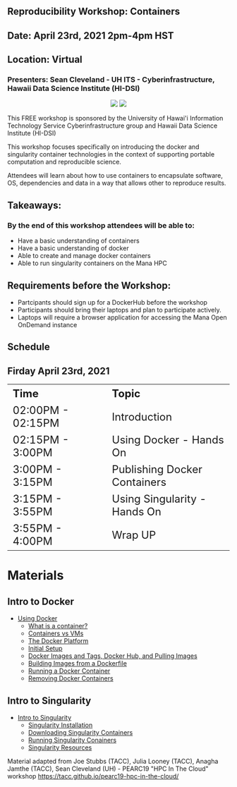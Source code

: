 ## Reproducibility Workshop: Containers

<h2>Date: April 23rd, 2021 2pm-4pm HST</h2>
<h2>Location: Virtual</h2>
<h3>Presenters: Sean Cleveland - UH ITS - Cyberinfrastructure, Hawaii Data Science Institute (HI-DSI)</h3>
<center>
<img src="https://www.hawaii.edu/wp/wp-content/uploads/2016/06/seal-name@2x.png"/>
<img src="https://datascience.hawaii.edu/wp-content/uploads/2018/03/logo_5.png"/>
</center>

This FREE workshop is sponsored by the University of Hawai'i Information Technology Service Cyberinfrastructure group and Hawaii Data Science Institute (HI-DSI)

This workshop focuses specifically on introducing the docker and singularity container technologies in the context of supporting portable computation and reproducible science.

Attendees will learn about how to use containers to encapsulate software, OS, dependencies and data in a way that allows other to reproduce results.


## Takeaways:

### By the end of this workshop attendees will be able to:
* Have a basic understanding of containers
* Have a basic understanding of docker
* Able to create and manage docker containers
* Able to run singularity containers on the Mana HPC


## Requirements before the Workshop:
* Partcipants should sign up for a DockerHub before the workshop
* Participants should bring their laptops and plan to participate actively.
* Laptops will require a browser application for accessing the Mana Open OnDemand instance

## Schedule

## Firday April 23rd, 2021
<table class="tg" style="width: 100%">
  <tr>
    <th class="tg-yw4l" style="min-width: 150px; font-size: 1.5em; text-align:left; ">Time</th>
    <th class="tg-yw4l" style="min-width: 150px; font-size: 1.5em; text-align:left; ">Topic</th>
  </tr>
  <tr>
    <td class="tg-yw4l" style="min-width: 150px; font-size: 1.5em; text-align:left; ">02:00PM - 02:15PM</td>
    <td class="tg-yw4l" style="min-width: 150px; font-size: 1.5em; text-align:left; ">Introduction</td>
  </tr>
  <tr>
    <td class="tg-yw4l" style="min-width: 150px; font-size: 1.5em; text-align:left; ">02:15PM - 3:00PM</td>
    <td class="tg-yw4l" style="min-width: 150px; font-size: 1.5em; text-align:left; ">Using Docker - Hands On</td>
  </tr>
  <tr>
    <td class="tg-yw4l" style="min-width: 150px; font-size: 1.5em; text-align:left; ">3:00PM - 3:15PM</td>
    <td class="tg-yw4l" style="min-width: 150px; font-size: 1.5em; text-align:left; ">Publishing Docker Containers</td>
  </tr>
  <tr>
    <td class="tg-yw4l" style="min-width: 150px; font-size: 1.5em; text-align:left; ">3:15PM - 3:55PM</td>
    <td class="tg-yw4l" style="min-width: 150px; font-size: 1.5em; text-align:left; ">Using Singularity - Hands On</td>
  </tr>
  <tr>
    <td class="tg-yw4l" style="min-width: 150px; font-size: 1.5em; text-align:left; ">3:55PM - 4:00PM</td>
    <td class="tg-yw4l" style="min-width: 150px; font-size: 1.5em; text-align:left; ">Wrap UP</td>
  </tr>
  </table>


# Materials

## Intro to Docker
* [Using Docker](./block1/intro-to-docker.md)
  * [What is a container?](./block1/intro-to-docker.md#what-is-a-container)
  * [Containers vs VMs](./block1/intro-to-docker.md#containers-vs-vms)
  * [The Docker Platform](./block1/intro-to-docker.md#the-docker-platform)
  * [Initial Setup](./block1/intro-to-docker.md#initial-setup)
  * [Docker Images and Tags, Docker Hub, and Pulling Images](./block1/intro-to-docker.md#docker-images-and-tags-docker-hub-and-pulling-images)
  * [Building Images from a Dockerfile](./block1/intro-to-docker.md#building-images-from-a-dockerfile)
  * [Running a Docker Container](./block1/intro-to-docker.md#running-a-docker-container)
  * [Removing Docker Containers](./block1/intro-to-docker.md#removing-docker-containers)


## Intro to Singularity
* [Intro to Singularity](./block3/intro-singularity.md)
  * [Singularity Installation](./block3/intro-singularity.md#2-singularity-installation )
  * [Downloading Singularity Containers](./block3/intro-singularity.md#3-downloading-singularity-containers)
  * [Running Singularity Conainers](./block3/intro-singularity.md#4-running-singularity-containers--lecture)
  * [Singularity Resources](./block3/intro-singularity.md#5-singularity-related-resources)


Material adapted from Joe Stubbs (TACC), Julia Looney (TACC), Anagha Jamthe (TACC), Sean Cleveland (UH) - PEARC19 "HPC In The Cloud" workshop https://tacc.github.io/pearc19-hpc-in-the-cloud/
